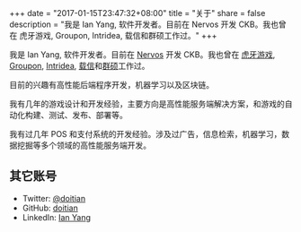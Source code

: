 +++
date = "2017-01-15T23:47:32+08:00"
title = "关于"
share = false
description = "我是 Ian Yang, 软件开发者。目前在 Nervos 开发 CKB。我也曾在 虎牙游戏, Groupon, Intridea, 载信和群硕工作过。"
+++

我是 Ian Yang, 软件开发者。目前在 [Nervos] 开发 CKB。我也曾在 [虎牙游戏][hooyagames], [Groupon], [Intridea], [载信][izenesoft]和[群硕][augmentum]工作过。

[nervos]:		https://www.nervos.org
[hooyagames]:	http://www.hooyagames.com
[groupon]:		https://www.groupon.com/
[intridea]:		http://www.intridea.com
[izenesoft]:	https://www.linkedin.com/company/izenesoft-shanghai-co.-ltd/
[augmentum]:	https://www.augmentum.com

目前的兴趣有高性能后端程序开发，机器学习以及区块链。

我有几年的游戏设计和开发经验，主要方向是高性能服务端解决方案，和游戏的自动化构建、测试、发布、部署等。

我有过几年 POS 和支付系统的开发经验。涉及过广告，信息检索，机器学习，数据挖掘等多个领域的高性能服务端开发。

## 其它账号

- Twitter: [@doitian][twitter]
- GitHub: [doitian][github]
- LinkedIn: [Ian Yang][linkedin]

[twitter]:	https://twitter.com/doitian
[github]:	https://github.com/doitian
[linkedin]:	https://www.linkedin.com/in/ianyang
